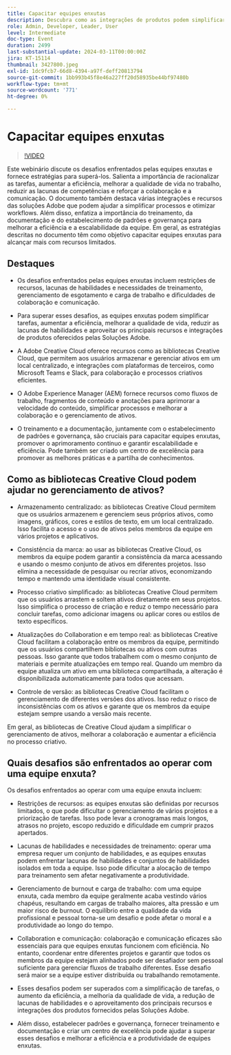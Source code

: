 ```yaml
---
title: Capacitar equipes enxutas
description: Descubra como as integrações de produtos podem simplificar o gerenciamento do fluxo de trabalho digital, aprimorar a colaboração em equipe, garantir que você tenha uma equipe eficiente e dimensionar seus processos comerciais.
role: Admin, Developer, Leader, User
level: Intermediate
doc-type: Event
duration: 2499
last-substantial-update: 2024-03-11T00:00:00Z
jira: KT-15114
thumbnail: 3427800.jpeg
exl-id: 1dc9fcb7-66d8-4394-a97f-deff20813794
source-git-commit: 1bb993b45f8e46a227ff20d58935be44bf97480b
workflow-type: tm+mt
source-wordcount: '771'
ht-degree: 0%

---
```


# Capacitar equipes enxutas

>[!VIDEO](https://video.tv.adobe.com/v/3427800/?learn=on)

Este webinário discute os desafios enfrentados pelas equipes enxutas e fornece estratégias para superá-los. Salienta a importância de racionalizar as tarefas, aumentar a eficiência, melhorar a qualidade de vida no trabalho, reduzir as lacunas de competências e reforçar a colaboração e a comunicação. O documento também destaca várias integrações e recursos das soluções Adobe que podem ajudar a simplificar processos e otimizar workflows. Além disso, enfatiza a importância do treinamento, da documentação e do estabelecimento de padrões e governança para melhorar a eficiência e a escalabilidade da equipe. Em geral, as estratégias descritas no documento têm como objetivo capacitar equipes enxutas para alcançar mais com recursos limitados.

## Destaques

* Os desafios enfrentados pelas equipes enxutas incluem restrições de recursos, lacunas de habilidades e necessidades de treinamento, gerenciamento de esgotamento e carga de trabalho e dificuldades de colaboração e comunicação.

* Para superar esses desafios, as equipes enxutas podem simplificar tarefas, aumentar a eficiência, melhorar a qualidade de vida, reduzir as lacunas de habilidades e aproveitar os principais recursos e integrações de produtos oferecidos pelas Soluções Adobe.

* A Adobe Creative Cloud oferece recursos como as bibliotecas Creative Cloud, que permitem aos usuários armazenar e gerenciar ativos em um local centralizado, e integrações com plataformas de terceiros, como Microsoft Teams e Slack, para colaboração e processos criativos eficientes.

* O Adobe Experience Manager (AEM) fornece recursos como fluxos de trabalho, fragmentos de conteúdo e anotações para aprimorar a velocidade do conteúdo, simplificar processos e melhorar a colaboração e o gerenciamento de ativos.

* O treinamento e a documentação, juntamente com o estabelecimento de padrões e governança, são cruciais para capacitar equipes enxutas, promover o aprimoramento contínuo e garantir escalabilidade e eficiência. Pode também ser criado um centro de excelência para promover as melhores práticas e a partilha de conhecimentos.

## Como as bibliotecas Creative Cloud podem ajudar no gerenciamento de ativos?

* Armazenamento centralizado: as bibliotecas Creative Cloud permitem que os usuários armazenem e gerenciem seus próprios ativos, como imagens, gráficos, cores e estilos de texto, em um local centralizado. Isso facilita o acesso e o uso de ativos pelos membros da equipe em vários projetos e aplicativos.

* Consistência da marca: ao usar as bibliotecas Creative Cloud, os membros da equipe podem garantir a consistência da marca acessando e usando o mesmo conjunto de ativos em diferentes projetos. Isso elimina a necessidade de pesquisar ou recriar ativos, economizando tempo e mantendo uma identidade visual consistente.

* Processo criativo simplificado: as bibliotecas Creative Cloud permitem que os usuários arrastem e soltem ativos diretamente em seus projetos. Isso simplifica o processo de criação e reduz o tempo necessário para concluir tarefas, como adicionar imagens ou aplicar cores ou estilos de texto específicos.

* Atualizações do Collaboration e em tempo real: as bibliotecas Creative Cloud facilitam a colaboração entre os membros da equipe, permitindo que os usuários compartilhem bibliotecas ou ativos com outras pessoas. Isso garante que todos trabalhem com o mesmo conjunto de materiais e permite atualizações em tempo real. Quando um membro da equipe atualiza um ativo em uma biblioteca compartilhada, a alteração é disponibilizada automaticamente para todos que acessam.

* Controle de versão: as bibliotecas Creative Cloud facilitam o gerenciamento de diferentes versões dos ativos. Isso reduz o risco de inconsistências com os ativos e garante que os membros da equipe estejam sempre usando a versão mais recente.

Em geral, as bibliotecas de Creative Cloud ajudam a simplificar o gerenciamento de ativos, melhorar a colaboração e aumentar a eficiência no processo criativo.

## Quais desafios são enfrentados ao operar com uma equipe enxuta?

Os desafios enfrentados ao operar com uma equipe enxuta incluem:

* Restrições de recursos: as equipes enxutas são definidas por recursos limitados, o que pode dificultar o gerenciamento de vários projetos e a priorização de tarefas. Isso pode levar a cronogramas mais longos, atrasos no projeto, escopo reduzido e dificuldade em cumprir prazos apertados.

* Lacunas de habilidades e necessidades de treinamento: operar uma empresa requer um conjunto de habilidades, e as equipes enxutas podem enfrentar lacunas de habilidades e conjuntos de habilidades isolados em toda a equipe. Isso pode dificultar a alocação de tempo para treinamento sem afetar negativamente a produtividade.

* Gerenciamento de burnout e carga de trabalho: com uma equipe enxuta, cada membro da equipe geralmente acaba vestindo vários chapéus, resultando em cargas de trabalho maiores, alta pressão e um maior risco de burnout. O equilíbrio entre a qualidade da vida profissional e pessoal torna-se um desafio e pode afetar o moral e a produtividade ao longo do tempo.

* Collaboration e comunicação: colaboração e comunicação eficazes são essenciais para que equipes enxutas funcionem com eficiência. No entanto, coordenar entre diferentes projetos e garantir que todos os membros da equipe estejam alinhados pode ser desafiador sem pessoal suficiente para gerenciar fluxos de trabalho diferentes. Esse desafio será maior se a equipe estiver distribuída ou trabalhando remotamente.

* Esses desafios podem ser superados com a simplificação de tarefas, o aumento da eficiência, a melhoria da qualidade de vida, a redução de lacunas de habilidades e o aproveitamento dos principais recursos e integrações dos produtos fornecidos pelas Soluções Adobe.

* Além disso, estabelecer padrões e governança, fornecer treinamento e documentação e criar um centro de excelência pode ajudar a superar esses desafios e melhorar a eficiência e a produtividade de equipes enxutas.
